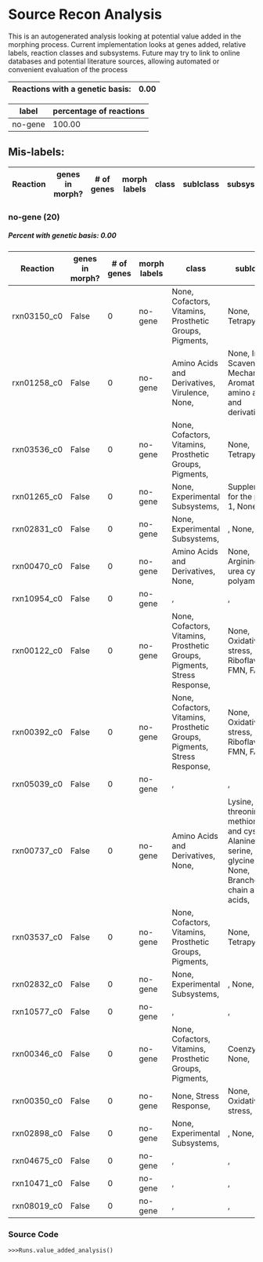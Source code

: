 # Source Recon Analysis 
This is an autogenerated analysis looking at potential value added in the morphing process. Current implementation looks at genes added, relative labels, reaction classes and subsystems. Future may try to link to online databases and potential literature sources, allowing automated or convenient evaluation of the process

| Reactions with a genetic basis:  | 0.00 | 
| --- | --- | 



| label | percentage of reactions | 
| --- | --- | 
| no-gene | 100.00 | 


## Mis-labels: 

| Reaction | genes in morph? | # of genes | morph labels | class | sublclass | subsystem | 
| --- | --- | --- | --- | --- | --- | --- | 



### no-gene (20)
##### Percent with genetic basis: 0.00


| Reaction | genes in morph? | # of genes | morph labels | class | sublclass | subsystem | 
| --- | --- | --- | --- | --- | --- | --- | 
| rxn03150_c0 | False | 0 | no-gene | None, Cofactors, Vitamins, Prosthetic Groups, Pigments,  | None, Tetrapyrroles,  | None, Cobalamin_synthesis,  | 
| rxn01258_c0 | False | 0 | no-gene | Amino Acids and Derivatives, Virulence, None,  | None, Iron Scavenging Mechanisms, Aromatic amino acids and derivatives,  | None, Chorismate:_Intermediate_for_synthesis_of_PAPA_antibiotics,_PABA,_anthranilate,_3-hydroxyanthranilate_and_more., Siderophore_enterobactin_biosynthesis_and_ferric_enterbactin_transport,  | 
| rxn03536_c0 | False | 0 | no-gene | None, Cofactors, Vitamins, Prosthetic Groups, Pigments,  | None, Tetrapyrroles,  | None, Cobalamin_synthesis,  | 
| rxn01265_c0 | False | 0 | no-gene | None, Experimental Subsystems,  | Supplement for the paper 1, None,  | Bacterial_short_NadE, None,  | 
| rxn02831_c0 | False | 0 | no-gene | None, Experimental Subsystems,  | , None,  | None, 271-Bsub,  | 
| rxn00470_c0 | False | 0 | no-gene | Amino Acids and Derivatives, None,  | None, Arginine,  urea cycle, polyamines,  | Polyamine_Metabolism, None,  | 
| rxn10954_c0 | False | 0 | no-gene | ,  | ,  | ,  | 
| rxn00122_c0 | False | 0 | no-gene | None, Cofactors, Vitamins, Prosthetic Groups, Pigments, Stress Response,  | None, Oxidative stress, Riboflavin, FMN, FAD,  | Glutaredoxins, None, Riboflavin,_FMN_and_FAD_metabolism,  | 
| rxn00392_c0 | False | 0 | no-gene | None, Cofactors, Vitamins, Prosthetic Groups, Pigments, Stress Response,  | None, Oxidative stress, Riboflavin, FMN, FAD,  | Glutaredoxins, None, Riboflavin,_FMN_and_FAD_metabolism,  | 
| rxn05039_c0 | False | 0 | no-gene | ,  | ,  | ,  | 
| rxn00737_c0 | False | 0 | no-gene | Amino Acids and Derivatives, None,  | Lysine, threonine, methionine, and cysteine, Alanine, serine, and glycine, None, Branched-chain amino acids,  | None, Threonine_degradation, Glycine_and_Serine_Utilization, Branched-Chain_Amino_Acid_Biosynthesis,  | 
| rxn03537_c0 | False | 0 | no-gene | None, Cofactors, Vitamins, Prosthetic Groups, Pigments,  | None, Tetrapyrroles,  | None, Cobalamin_synthesis,  | 
| rxn02832_c0 | False | 0 | no-gene | None, Experimental Subsystems,  | , None,  | None, 271-Bsub,  | 
| rxn10577_c0 | False | 0 | no-gene | ,  | ,  | ,  | 
| rxn00346_c0 | False | 0 | no-gene | None, Cofactors, Vitamins, Prosthetic Groups, Pigments,  | Coenzyme A, None,  | Coenzyme_A_Biosynthesis, None,  | 
| rxn00350_c0 | False | 0 | no-gene | None, Stress Response,  | None, Oxidative stress,  | Glutathione:_gamma-glutamyl_cycle, None,  | 
| rxn02898_c0 | False | 0 | no-gene | None, Experimental Subsystems,  | , None,  | None, 271-Bsub,  | 
| rxn04675_c0 | False | 0 | no-gene | ,  | ,  | ,  | 
| rxn10471_c0 | False | 0 | no-gene | ,  | ,  | ,  | 
| rxn08019_c0 | False | 0 | no-gene | ,  | ,  | ,  | 


### Source Code
`>>>Runs.value_added_analysis()`